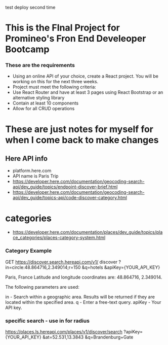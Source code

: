 test deploy second time
# This is the FInal Project for Promineo's Fron End Develeoper Bootcamp
### These are the requirements
- Using an online API of your choice, create a React project. You will be working on this for the next three weeks.
- Project must meet the following criteria:
- Use React Router and have at least 3 pages using React Bootstrap or an alternative styling library
- Contain at least 10 components
- Allow for all CRUD operations

# These are just notes for myself for when I come back to make changes
## Here API info
- platform.here.com
- API name is Paris Trip
- https://developer.here.com/documentation/geocoding-search-api/dev_guide/topics/endpoint-discover-brief.html
- https://developer.here.com/documentation/geocoding-search-api/dev_guide/topics-api/code-discover-category.html

# categories
- https://developer.here.com/documentation/places/dev_guide/topics/place_categories/places-category-system.html

### Category Example
GET https://discover.search.hereapi.com/v1/
    discover
    ?in=circle:48.864716,2.349014;r=150
    &q=hotels
    &apiKey={YOUR_API_KEY}

Paris, France
Latitude and longitude coordinates are: 48.864716, 2.349014.

The following parameters are used:

in - Search within a geographic area. Results will be returned if they are located within the specified area.
q - Enter a free-text query.
apiKey - Your API key.

### specific search - use in for radius
https://places.ls.hereapi.com/places/v1/discover/search
?apiKey={YOUR_API_KEY}
&at=52.531,13.3843
&q=Brandenburg+Gate
